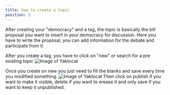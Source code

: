 ```yaml
---
title: how to create a topic
position: 5
---
```


After creating your "democracy" and a tag, the topic is basically the bill proposal you want to insert in your democracy
for discussion. Here you have to write the proposal, you can add information for the debate and participate from it.

After you create a tag, you have to click on "new" or search for a pre existing topic
![Image of Yaktocat](https://cldup.com/ZIAcJzRna3.png)

Once you create on new you just need to fill the blanks and save every time you modified something. 
![Image of Yaktocat](https://cldup.com/-hqq73eIEl.png)
Then click on publish if you want to make it visible, delete if you want to erease it and only save if you want to keep it 
unpublished.
